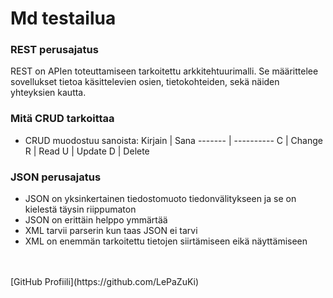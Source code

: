 # Md testailua

### REST perusajatus
REST on APIen toteuttamiseen tarkoitettu arkkitehtuurimalli.
Se määrittelee sovellukset tietoa käsittelevien osien, tietokohteiden,
sekä näiden yhteyksien kautta.

### Mitä CRUD tarkoittaa
- CRUD muodostuu sanoista:
  Kirjain | Sana
  ------- | ----------
  C | Change 
  R | Read
  U | Update
  D | Delete

### JSON perusajatus
- JSON on yksinkertainen tiedostomuoto tiedonvälitykseen ja se on kielestä täysin riippumaton
- JSON on erittäin helppo ymmärtää
- XML tarvii parserin kun taas JSON ei tarvi
- XML on enemmän tarkoitettu tietojen siirtämiseen eikä näyttämiseen

<br>
<br>
[GitHub Profiili](https://github.com/LePaZuKi)